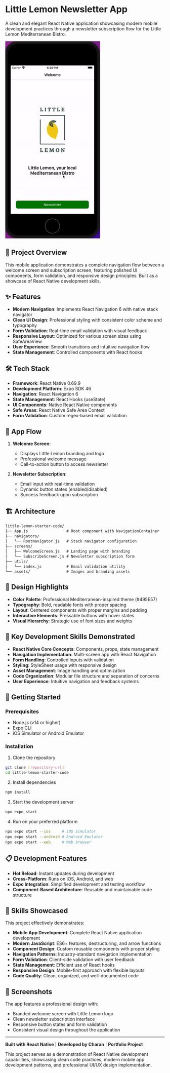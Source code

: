 # Little Lemon Newsletter App

A clean and elegant React Native application showcasing modern mobile development practices through a newsletter subscription flow for the Little Lemon Mediterranean Bistro.

![](little_lemon.gif)

## 🚀 Project Overview

This mobile application demonstrates a complete navigation flow between a welcome screen and subscription screen, featuring polished UI components, form validation, and responsive design principles. Built as a showcase of React Native development skills.

## ✨ Features

- **Modern Navigation**: Implements React Navigation 6 with native stack navigator
- **Clean UI Design**: Professional styling with consistent color scheme and typography
- **Form Validation**: Real-time email validation with visual feedback
- **Responsive Layout**: Optimized for various screen sizes using SafeAreaView
- **User Experience**: Smooth transitions and intuitive navigation flow
- **State Management**: Controlled components with React hooks

## 🛠 Tech Stack

- **Framework**: React Native 0.69.9
- **Development Platform**: Expo SDK 46
- **Navigation**: React Navigation 6
- **State Management**: React Hooks (useState)
- **UI Components**: Native React Native components
- **Safe Areas**: React Native Safe Area Context
- **Form Validation**: Custom regex-based email validation

## 📱 App Flow

1. **Welcome Screen**: 
   - Displays Little Lemon branding and logo
   - Professional welcome message
   - Call-to-action button to access newsletter

2. **Newsletter Subscription**:
   - Email input with real-time validation
   - Dynamic button states (enabled/disabled)
   - Success feedback upon subscription

## 🏗 Architecture

```
little-lemon-starter-code/
├── App.js                 # Root component with NavigationContainer
├── navigators/
│   └── RootNavigator.js   # Stack navigator configuration
├── screens/
│   ├── WelcomeScreen.js   # Landing page with branding
│   └── SubscribeScreen.js # Newsletter subscription form
├── utils/
│   └── index.js           # Email validation utility
└── assets/                # Images and branding assets
```

## 🎨 Design Highlights

- **Color Palette**: Professional Mediterranean-inspired theme (#495E57)
- **Typography**: Bold, readable fonts with proper spacing
- **Layout**: Centered components with proper margins and padding
- **Interactive Elements**: Pressable buttons with hover states
- **Visual Hierarchy**: Strategic use of font sizes and weights

## 🔧 Key Development Skills Demonstrated

- **React Native Core Concepts**: Components, props, state management
- **Navigation Implementation**: Multi-screen app with React Navigation
- **Form Handling**: Controlled inputs with validation
- **Styling**: StyleSheet usage with responsive design
- **Asset Management**: Image handling and optimization
- **Code Organization**: Modular file structure and separation of concerns
- **User Experience**: Intuitive navigation and feedback systems

## 🚦 Getting Started

### Prerequisites
- Node.js (v14 or higher)
- Expo CLI
- iOS Simulator or Android Emulator

### Installation

1. Clone the repository
```bash
git clone [repository-url]
cd little-lemon-starter-code
```

2. Install dependencies
```bash
npm install
```

3. Start the development server
```bash
npx expo start
```

4. Run on your preferred platform
```bash
npx expo start --ios     # iOS Simulator
npx expo start --android # Android Emulator
npx expo start --web     # Web browser
```

## 📋 Development Features

- **Hot Reload**: Instant updates during development
- **Cross-Platform**: Runs on iOS, Android, and web
- **Expo Integration**: Simplified development and testing workflow
- **Component-Based Architecture**: Reusable and maintainable code structure

## 🎯 Skills Showcased

This project effectively demonstrates:

- **Mobile App Development**: Complete React Native application development
- **Modern JavaScript**: ES6+ features, destructuring, and arrow functions
- **Component Design**: Custom reusable components with proper styling
- **Navigation Patterns**: Industry-standard navigation implementation
- **Form Validation**: Client-side validation with user feedback
- **State Management**: Efficient use of React hooks
- **Responsive Design**: Mobile-first approach with flexible layouts
- **Code Quality**: Clean, organized, and well-documented code

## 📱 Screenshots

The app features a professional design with:
- Branded welcome screen with Little Lemon logo
- Clean newsletter subscription interface
- Responsive button states and form validation
- Consistent visual design throughout the application

---

**Built with React Native** | **Developed by Charan** | **Portfolio Project**

This project serves as a demonstration of React Native development capabilities, showcasing clean code practices, modern mobile app development patterns, and professional UI/UX design implementation.
